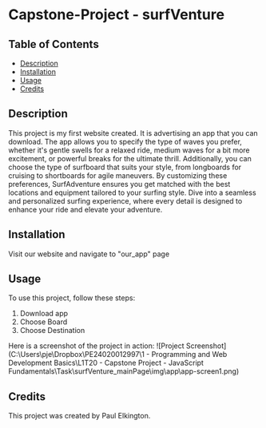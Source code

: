 # Capstone-Project - surfVenture

## Table of Contents
- [Description](#description)
- [Installation](#installation)
- [Usage](#usage)
- [Credits](#credits)

## Description
This project is my first website created. It is advertising an app that you can download. The app allows you to specify the type of waves you prefer, whether it's gentle swells for a relaxed ride, medium waves for a bit more excitement, or powerful breaks for the ultimate thrill. Additionally, you can choose the type of surfboard that suits your style, from longboards for cruising to shortboards for agile maneuvers. By customizing these preferences, SurfAdventure ensures you get matched with the best locations and equipment tailored to your surfing style. Dive into a seamless and personalized surfing experience, where every detail is designed to enhance your ride and elevate your adventure.

## Installation
Visit our website and navigate to "our_app" page 

## Usage
To use this project, follow these steps:
1. Download app
2. Choose Board
3. Choose Destination 

Here is a screenshot of the project in action:
![Project Screenshot](C:\Users\pje\Dropbox\PE24020012997\1 - Programming and Web Development Basics\L1T20 - Capstone Project - JavaScript Fundamentals\Task\surfVenture_mainPage\img\app\app-screen1.png)

## Credits
This project was created by Paul Elkington.
